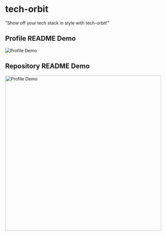 # tech-orbit

"Show off your tech stack in style with tech-orbit!"

## Profile README Demo

![Profile Demo](https://tech-orbit.wontory.dev/api?tech=Typescript,React,Next.js,Tailwind%20CSS&size=500&title=wontory)

## Repository README Demo

<img src="https://tech-orbit.wontory.dev/api?tech=SVG,Simple%20Icons,Next.js,TypeScript,Vercel&size=800&title=tech-orbit" alt="Profile Demo" width="500"/>
